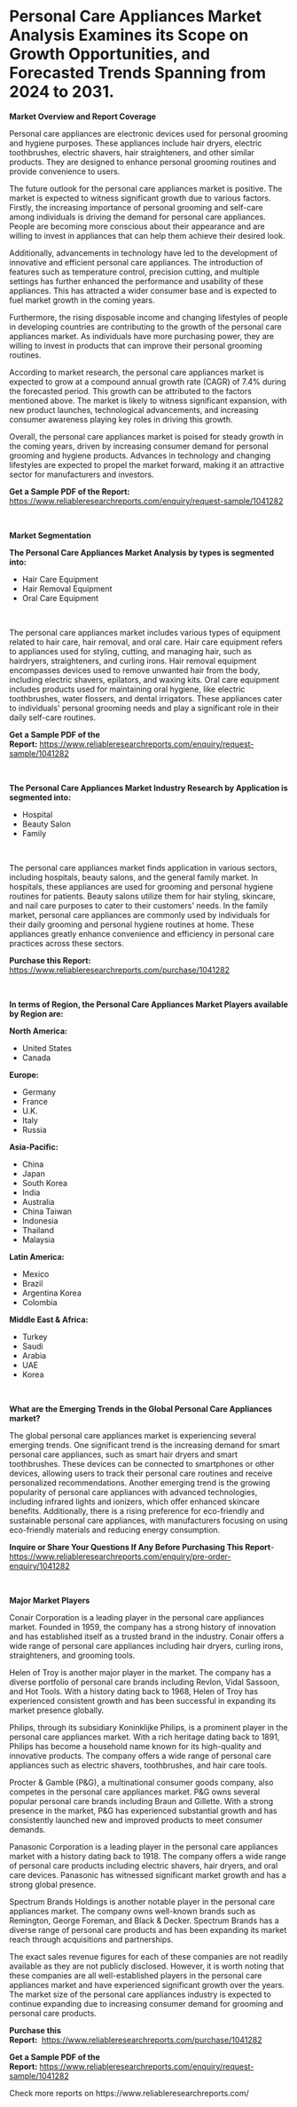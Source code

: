 <p><h1>Personal Care Appliances Market Analysis Examines its Scope on Growth Opportunities, and Forecasted Trends Spanning from 2024 to 2031.</h1></p><p><strong>Market Overview and Report Coverage</strong></p>
<p><p>Personal care appliances are electronic devices used for personal grooming and hygiene purposes. These appliances include hair dryers, electric toothbrushes, electric shavers, hair straighteners, and other similar products. They are designed to enhance personal grooming routines and provide convenience to users.</p><p>The future outlook for the personal care appliances market is positive. The market is expected to witness significant growth due to various factors. Firstly, the increasing importance of personal grooming and self-care among individuals is driving the demand for personal care appliances. People are becoming more conscious about their appearance and are willing to invest in appliances that can help them achieve their desired look.</p><p>Additionally, advancements in technology have led to the development of innovative and efficient personal care appliances. The introduction of features such as temperature control, precision cutting, and multiple settings has further enhanced the performance and usability of these appliances. This has attracted a wider consumer base and is expected to fuel market growth in the coming years.</p><p>Furthermore, the rising disposable income and changing lifestyles of people in developing countries are contributing to the growth of the personal care appliances market. As individuals have more purchasing power, they are willing to invest in products that can improve their personal grooming routines.</p><p>According to market research, the personal care appliances market is expected to grow at a compound annual growth rate (CAGR) of 7.4% during the forecasted period. This growth can be attributed to the factors mentioned above. The market is likely to witness significant expansion, with new product launches, technological advancements, and increasing consumer awareness playing key roles in driving this growth.</p><p>Overall, the personal care appliances market is poised for steady growth in the coming years, driven by increasing consumer demand for personal grooming and hygiene products. Advances in technology and changing lifestyles are expected to propel the market forward, making it an attractive sector for manufacturers and investors.</p></p>
<p><strong>Get a Sample PDF of the Report:</strong> <a href="https://www.reliableresearchreports.com/enquiry/request-sample/1041282">https://www.reliableresearchreports.com/enquiry/request-sample/1041282</a></p>
<p>&nbsp;</p>
<p><strong>Market Segmentation</strong></p>
<p><strong>The Personal Care Appliances Market Analysis by types is segmented into:</strong></p>
<p><ul><li>Hair Care Equipment</li><li>Hair Removal Equipment</li><li>Oral Care Equipment</li></ul></p>
<p>&nbsp;</p>
<p><p>The personal care appliances market includes various types of equipment related to hair care, hair removal, and oral care. Hair care equipment refers to appliances used for styling, cutting, and managing hair, such as hairdryers, straighteners, and curling irons. Hair removal equipment encompasses devices used to remove unwanted hair from the body, including electric shavers, epilators, and waxing kits. Oral care equipment includes products used for maintaining oral hygiene, like electric toothbrushes, water flossers, and dental irrigators. These appliances cater to individuals' personal grooming needs and play a significant role in their daily self-care routines.</p></p>
<p><strong>Get a Sample PDF of the Report:</strong>&nbsp;<a href="https://www.reliableresearchreports.com/enquiry/request-sample/1041282">https://www.reliableresearchreports.com/enquiry/request-sample/1041282</a></p>
<p>&nbsp;</p>
<p><strong>The Personal Care Appliances Market Industry Research by Application is segmented into:</strong></p>
<p><ul><li>Hospital</li><li>Beauty Salon</li><li>Family</li></ul></p>
<p>&nbsp;</p>
<p><p>The personal care appliances market finds application in various sectors, including hospitals, beauty salons, and the general family market. In hospitals, these appliances are used for grooming and personal hygiene routines for patients. Beauty salons utilize them for hair styling, skincare, and nail care purposes to cater to their customers' needs. In the family market, personal care appliances are commonly used by individuals for their daily grooming and personal hygiene routines at home. These appliances greatly enhance convenience and efficiency in personal care practices across these sectors.</p></p>
<p><strong>Purchase this Report:</strong>&nbsp; <a href="https://www.reliableresearchreports.com/purchase/1041282">https://www.reliableresearchreports.com/purchase/1041282</a></p>
<p>&nbsp;</p>
<p><strong>In terms of Region, the Personal Care Appliances Market Players available by Region are:</strong></p>
<p>
    <p> <strong> North America: </strong>
        <ul>
            <li>United States</li>
            <li>Canada</li>
        </ul>
        </p> 
    <p> <strong> Europe: </strong>
        <ul>
            <li>Germany</li>
            <li>France</li>
            <li>U.K.</li>
            <li>Italy</li>
            <li>Russia</li>
        </ul>
        </p> 
    <p> <strong> Asia-Pacific: </strong>
        <ul>
            <li>China</li>
            <li>Japan</li>
            <li>South Korea</li>
            <li>India</li>
            <li>Australia</li>
            <li>China Taiwan</li>
            <li>Indonesia</li>
            <li>Thailand</li>
            <li>Malaysia</li>
        </ul>
        </p> 
    <p> <strong> Latin America: </strong>
        <ul>
            <li>Mexico</li>
            <li>Brazil</li>
            <li>Argentina Korea</li>
            <li>Colombia</li>
        </ul>
        </p> 
    <p> <strong> Middle East & Africa: </strong>
        <ul>
            <li>Turkey</li>
            <li>Saudi</li>
            <li>Arabia</li>
            <li>UAE</li>
            <li>Korea</li>
        </ul>
    </p>
    </p>
<p>&nbsp;</p>
<p><strong>What are the Emerging Trends in the Global Personal Care Appliances market?</strong></p>
<p><p>The global personal care appliances market is experiencing several emerging trends. One significant trend is the increasing demand for smart personal care appliances, such as smart hair dryers and smart toothbrushes. These devices can be connected to smartphones or other devices, allowing users to track their personal care routines and receive personalized recommendations. Another emerging trend is the growing popularity of personal care appliances with advanced technologies, including infrared lights and ionizers, which offer enhanced skincare benefits. Additionally, there is a rising preference for eco-friendly and sustainable personal care appliances, with manufacturers focusing on using eco-friendly materials and reducing energy consumption.</p></p>
<p><strong>Inquire or Share Your Questions If Any Before Purchasing This Report</strong>- <a href="https://www.reliableresearchreports.com/enquiry/pre-order-enquiry/1041282">https://www.reliableresearchreports.com/enquiry/pre-order-enquiry/1041282</a></p>
<p>&nbsp;</p>
<p><strong>Major Market Players</strong></p>
<p><p>Conair Corporation is a leading player in the personal care appliances market. Founded in 1959, the company has a strong history of innovation and has established itself as a trusted brand in the industry. Conair offers a wide range of personal care appliances including hair dryers, curling irons, straighteners, and grooming tools.</p><p>Helen of Troy is another major player in the market. The company has a diverse portfolio of personal care brands including Revlon, Vidal Sassoon, and Hot Tools. With a history dating back to 1968, Helen of Troy has experienced consistent growth and has been successful in expanding its market presence globally.</p><p>Philips, through its subsidiary Koninklijke Philips, is a prominent player in the personal care appliances market. With a rich heritage dating back to 1891, Philips has become a household name known for its high-quality and innovative products. The company offers a wide range of personal care appliances such as electric shavers, toothbrushes, and hair care tools.</p><p>Procter & Gamble (P&G), a multinational consumer goods company, also competes in the personal care appliances market. P&G owns several popular personal care brands including Braun and Gillette. With a strong presence in the market, P&G has experienced substantial growth and has consistently launched new and improved products to meet consumer demands.</p><p>Panasonic Corporation is a leading player in the personal care appliances market with a history dating back to 1918. The company offers a wide range of personal care products including electric shavers, hair dryers, and oral care devices. Panasonic has witnessed significant market growth and has a strong global presence.</p><p>Spectrum Brands Holdings is another notable player in the personal care appliances market. The company owns well-known brands such as Remington, George Foreman, and Black & Decker. Spectrum Brands has a diverse range of personal care products and has been expanding its market reach through acquisitions and partnerships.</p><p>The exact sales revenue figures for each of these companies are not readily available as they are not publicly disclosed. However, it is worth noting that these companies are all well-established players in the personal care appliances market and have experienced significant growth over the years. The market size of the personal care appliances industry is expected to continue expanding due to increasing consumer demand for grooming and personal care products.</p></p>
<p><strong>Purchase this Report:</strong>&nbsp;&nbsp;<a href="https://www.reliableresearchreports.com/purchase/1041282">https://www.reliableresearchreports.com/purchase/1041282</a></p>
<p></p>
<p><strong>Get a Sample PDF of the Report:</strong>&nbsp;<a href="https://www.reliableresearchreports.com/enquiry/request-sample/1041282">https://www.reliableresearchreports.com/enquiry/request-sample/1041282</a></p>
<p>Check more reports on https://www.reliableresearchreports.com/</p>